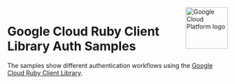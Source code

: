 <img src="https://avatars2.githubusercontent.com/u/2810941?v=3&s=96" alt="Google Cloud Platform logo" title="Google Cloud Platform" align="right" height="96" width="96"/>

# Google Cloud Ruby Client Library Auth Samples

The samples show different authentication workflows using the
[Google Cloud Ruby Client Library][ruby_client].

[ruby_client]: https://googlecloudplatform.github.io/google-cloud-ruby/#/
